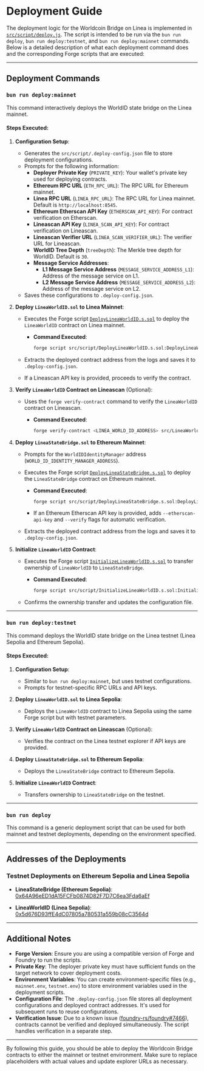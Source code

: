 # Deployment Guide

The deployment logic for the Worldcoin Bridge on Linea is implemented in
[`src/script/deploy.js`](../src/script/deploy.js). The script is intended to be run via the `bun run deploy`,
`bun run deploy:testnet`, and `bun run deploy:mainnet` commands. Below is a detailed description of what each deployment
command does and the corresponding Forge scripts that are executed:

---

## Deployment Commands

### `bun run deploy:mainnet`

This command interactively deploys the WorldID state bridge on the Linea mainnet.

#### Steps Executed:

1. **Configuration Setup**:

   - Generates the `src/script/.deploy-config.json` file to store deployment configurations.
   - Prompts for the following information:
     - **Deployer Private Key** (`PRIVATE_KEY`): Your wallet's private key used for deploying contracts.
     - **Ethereum RPC URL** (`ETH_RPC_URL`): The RPC URL for Ethereum mainnet.
     - **Linea RPC URL** (`LINEA_RPC_URL`): The RPC URL for Linea mainnet. Default is `http://localhost:8545`.
     - **Ethereum Etherscan API Key** (`ETHERSCAN_API_KEY`): For contract verification on Etherscan.
     - **Lineascan API Key** (`LINEA_SCAN_API_KEY`): For contract verification on Lineascan.
     - **Lineascan Verifier URL** (`LINEA_SCAN_VERIFIER_URL`): The verifier URL for Lineascan.
     - **WorldID Tree Depth** (`treeDepth`): The Merkle tree depth for WorldID. Default is `30`.
     - **Message Service Addresses**:
       - **L1 Message Service Address** (`MESSAGE_SERVICE_ADDRESS_L1`): Address of the message service on L1.
       - **L2 Message Service Address** (`MESSAGE_SERVICE_ADDRESS_L2`): Address of the message service on L2.
   - Saves these configurations to `.deploy-config.json`.

2. **Deploy `LineaWorldID.sol` to Linea Mainnet**:

   - Executes the Forge script [`DeployLineaWorldID.s.sol`](../src/script/DeployLineaWorldID.s.sol) to deploy the
     `LineaWorldID` contract on Linea mainnet.

     - **Command Executed**:

       ```bash
       forge script src/script/DeployLineaWorldID.s.sol:DeployLineaWorldID --fork-url <LINEA_RPC_URL> --broadcast --json
       ```

   - Extracts the deployed contract address from the logs and saves it to `.deploy-config.json`.
   - If a Lineascan API key is provided, proceeds to verify the contract.

3. **Verify `LineaWorldID` Contract on Lineascan** (Optional):

   - Uses the `forge verify-contract` command to verify the `LineaWorldID` contract on Lineascan.

     - **Command Executed**:

       ```bash
       forge verify-contract <LINEA_WORLD_ID_ADDRESS> src/LineaWorldID.sol:LineaWorldID --etherscan-api-key <LINEA_SCAN_API_KEY> --verifier-url <LINEA_SCAN_VERIFIER_URL> --watch
       ```

4. **Deploy `LineaStateBridge.sol` to Ethereum Mainnet**:

   - Prompts for the `WorldIDIdentityManager` address (`WORLD_ID_IDENTITY_MANAGER_ADDRESS`).
   - Executes the Forge script [`DeployLineaStateBridge.s.sol`](../src/script/DeployLineaStateBridge.s.sol) to deploy
     the `LineaStateBridge` contract on Ethereum mainnet.

     - **Command Executed**:

       ```bash
       forge script src/script/DeployLineaStateBridge.s.sol:DeployLineaStateBridge --fork-url <ETH_RPC_URL> --broadcast --json
       ```

     - If an Ethereum Etherscan API key is provided, adds `--etherscan-api-key` and `--verify` flags for automatic
       verification.

   - Extracts the deployed contract address from the logs and saves it to `.deploy-config.json`.

5. **Initialize `LineaWorldID` Contract**:

   - Executes the Forge script [`InitializeLineaWorldID.s.sol`](../src/script/InitializeLineaWorldID.s.sol) to transfer
     ownership of `LineaWorldID` to `LineaStateBridge`.

     - **Command Executed**:

       ```bash
       forge script src/script/InitializeLineaWorldID.s.sol:InitializeLineaWorldID --fork-url <LINEA_RPC_URL> --broadcast --legacy --json
       ```

   - Confirms the ownership transfer and updates the configuration file.

---

### `bun run deploy:testnet`

This command deploys the WorldID state bridge on the Linea testnet (Linea Sepolia and Ethereum Sepolia).

#### Steps Executed:

1. **Configuration Setup**:

   - Similar to `bun run deploy:mainnet`, but uses testnet configurations.
   - Prompts for testnet-specific RPC URLs and API keys.

2. **Deploy `LineaWorldID.sol` to Linea Sepolia**:

   - Deploys the `LineaWorldID` contract to Linea Sepolia using the same Forge script but with testnet parameters.

3. **Verify `LineaWorldID` Contract on Lineascan** (Optional):

   - Verifies the contract on the Linea testnet explorer if API keys are provided.

4. **Deploy `LineaStateBridge.sol` to Ethereum Sepolia**:

   - Deploys the `LineaStateBridge` contract to Ethereum Sepolia.

5. **Initialize `LineaWorldID` Contract**:
   - Transfers ownership to `LineaStateBridge` on the testnet.

---

### `bun run deploy`

This command is a generic deployment script that can be used for both mainnet and testnet deployments, depending on the
environment specified.

---

## Addresses of the Deployments

### Testnet Deployments on Ethereum Sepolia and Linea Sepolia

- **LineaStateBridge (Ethereum Sepolia)**:
  [0x64A96eED1dA15FCFb0874D82F7D7C6ea3Fda6aEf](https://sepolia.etherscan.io/address/0x64A96eED1dA15FCFb0874D82F7D7C6ea3Fda6aEf)

- **LineaWorldID (Linea Sepolia)**:
  [0x5d676D93ffE4dC07805a780531a559b08cC3564d](https://sepolia.lineascan.build/address/0x5d676D93ffE4dC07805a780531a559b08cC3564d)

---

## Additional Notes

- **Forge Version**: Ensure you are using a compatible version of Forge and Foundry to run the scripts.
- **Private Key**: The deployer private key must have sufficient funds on the target network to cover deployment costs.
- **Environment Variables**: You can create environment-specific files (e.g., `mainnet.env`, `testnet.env`) to store
  environment variables used in the deployment scripts.
- **Configuration File**: The `.deploy-config.json` file stores all deployment configurations and deployed contract
  addresses. It's used for subsequent runs to reuse configurations.
- **Verification Issue**: Due to a known issue
  ([foundry-rs/foundry#7466](https://github.com/foundry-rs/foundry/issues/7466)), contracts cannot be verified and
  deployed simultaneously. The script handles verification in a separate step.

---

By following this guide, you should be able to deploy the Worldcoin Bridge contracts to either the mainnet or testnet
environment. Make sure to replace placeholders with actual values and update explorer URLs as necessary.
